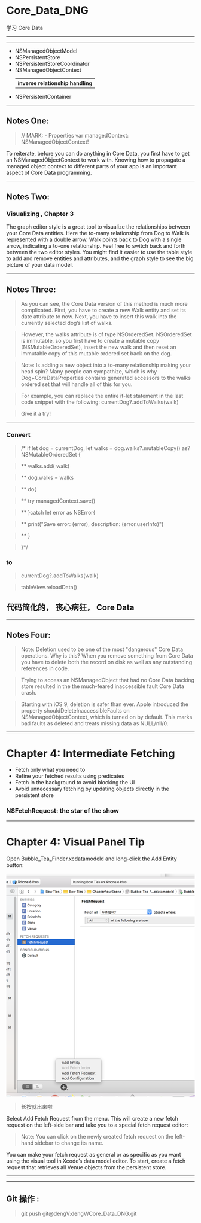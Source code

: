 # Core_Data_DNG


学习 Core Data








<hr>



<hr>


<ul>

<li>
NSManagedObjectModel

</li>

<li>
NSPersistentStore

</li>

<li>
NSPersistentStoreCoordinator

</li>

<li>
NSManagedObjectContext

<table>
<tr>
<th>
inverse relationship handling

</th>

</tr>

</table>

</li>

<li>
NSPersistentContainer

</li>
</ul>

<hr>





## Notes One:


> // MARK: - Properties
> var managedContext: NSManagedObjectContext!


To reiterate, before you can do anything in Core Data, you first have to get an NSManagedObjectContext to work with. Knowing how to propagate a managed object context to different parts of your app is an important aspect of Core Data programming.

<hr>

## Notes Two: 

### Visualizing , Chapter 3

The graph editor style is a great tool to visualize the relationships between your Core Data entities. Here the to-many relationship from Dog to Walk is represented with a double arrow. Walk points back to Dog with a single arrow, indicating a to-one relationship.
Feel free to switch back and forth between the two editor styles. You might find it easier to use the table style to add and remove entities and attributes, and the graph style to see the big picture of your data model.

<hr>


## Notes Three:


> As you can see, the Core Data version of this method is much more complicated. First, you have to create a new Walk entity and set its date attribute to now. Next, you have to insert this walk into the currently selected dog’s list of walks.

> However, the walks attribute is of type NSOrderedSet. NSOrderedSet is immutable, so you first have to create a mutable copy (NSMutableOrderedSet), insert the new walk and then reset an immutable copy of this mutable ordered set back on the dog.

> Note: Is adding a new object into a to-many relationship making your head spin? Many people can sympathize, which is why Dog+CoreDataProperties contains generated accessors to the walks ordered set that will handle all of this for you.

> For example, you can replace the entire if-let statement in the last code snippet with the following:
> currentDog?.addToWalks(walk)

> Give it a try!




<hr>


### Convert


> /* if let dog = currentDog, let walks = dog.walks?.mutableCopy() as?    NSMutableOrderedSet {

> **            walks.add( walk)

> **          dog.walks = walks

> **                do{

> **                   try managedContext.save()

> **                }catch let error as NSError{

> **                    print("Save error: \(error), description: \(error.userInfo)")

> **                }

> }*/



### to


> currentDog?.addToWalks(walk)

> tableView.reloadData()

## 代码简化的， 丧心病狂， Core Data



<hr>




## Notes Four:


> Note: Deletion used to be one of the most "dangerous" Core Data operations. Why is this? When you remove something from Core Data you have to delete both the record on disk as well as any outstanding references in code.


> Trying to access an NSManagedObject that had no Core Data backing store resulted in the the much-feared inaccessible fault Core Data crash.


> Starting with iOS 9, deletion is safer than ever. Apple introduced the property shouldDeleteInaccessibleFaults on NSManagedObjectContext, which is turned on by default. This marks bad faults as deleted and treats missing data as NULL/nil/0.




<hr>





# Chapter 4: Intermediate Fetching


* Fetch only what you need to
* Refine your fetched results using predicates
* Fetch in the background to avoid blocking the UI
* Avoid unnecessary fetching by updating objects directly in the persistent store




### NSFetchRequest: the star of the show


<hr>


# Chapter 4:  Visual Panel Tip

Open Bubble_Tea_Finder.xcdatamodeld and long-click the Add Entity button:




<img src="ImgCollect/fetchIt.png">





> 长按就出来啦

Select Add Fetch Request from the menu. This will create a new fetch request on the left-side bar and take you to a special fetch request editor:



> Note: You can click on the newly created fetch request on the left-hand sidebar to change its name.

You can make your fetch request as general or as specific as you want using the visual tool in Xcode’s data model editor. To start, create a fetch request that retrieves all Venue objects from the persistent store.



<hr>



<hr>





## Git 操作 :

> git push git@dengV:dengV/Core_Data_DNG.git
